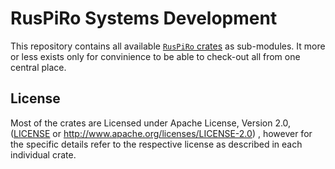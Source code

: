 # RusPiRo Systems Development

This repository contains all available [``RusPiRo`` crates](https://crates.io/search?q=ruspiro) as sub-modules.
It more or less exists only for convinience to be able to check-out all from one central place.


## License
Most of the crates are Licensed under Apache License, Version 2.0, ([LICENSE](LICENSE) or http://www.apache.org/licenses/LICENSE-2.0)
, however for the specific details refer to the respective license as described in each individual crate.